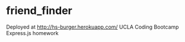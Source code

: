# friend_finder
Deployed at http://hs-burger.herokuapp.com/
UCLA Coding Bootcamp Express.js homework
